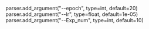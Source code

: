 parser.add_argument("--epoch", type=int, default=20)
parser.add_argument("--lr", type=float, default=1e-05)
parser.add_argument("--Exp_num", type=int, default=10)